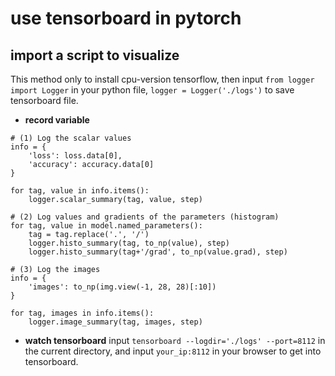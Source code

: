 # use tensorboard in pytorch

## import a script to visualize

This method only to install cpu-version tensorflow, then input `from logger import Logger` in your python file, `logger = Logger('./logs')` to save tensorboard file.

* **record variable**
```
# (1) Log the scalar values
info = {
    'loss': loss.data[0],
    'accuracy': accuracy.data[0]
}

for tag, value in info.items():
    logger.scalar_summary(tag, value, step)

# (2) Log values and gradients of the parameters (histogram)
for tag, value in model.named_parameters():
    tag = tag.replace('.', '/')
    logger.histo_summary(tag, to_np(value), step)
    logger.histo_summary(tag+'/grad', to_np(value.grad), step)

# (3) Log the images
info = {
    'images': to_np(img.view(-1, 28, 28)[:10])
}

for tag, images in info.items():
    logger.image_summary(tag, images, step)
```

* **watch tensorboard** 
input `tensorboard --logdir='./logs' --port=8112` in the current directory, and input `your_ip:8112` in your browser to get into tensorboard.

